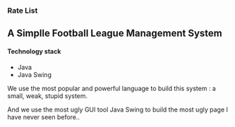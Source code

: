 ### Rate List

A Simplle Football League Management System
---

#### Technology stack

- Java
- Java Swing

We use the most popular and powerful language to build this system : a small, weak, stupid system.

And we use the most ugly GUI tool Java Swing to build the most ugly page I have never seen before..
